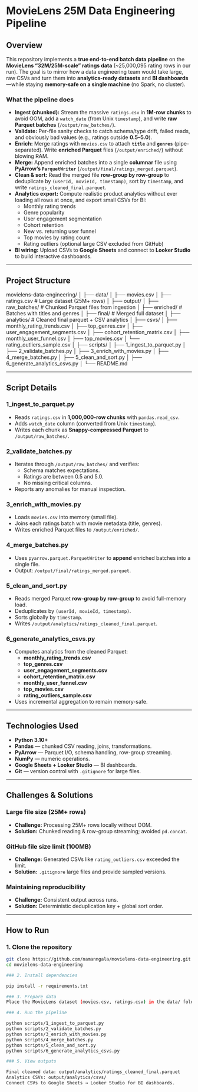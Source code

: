 # MovieLens 25M Data Engineering Pipeline

## Overview

This repository implements a **true end-to-end batch data pipeline** on the **MovieLens “32M/25M-scale” ratings data** (~25,000,095 rating rows in our run). The goal is to mirror how a data engineering team would take large, raw CSVs and turn them into **analytics-ready datasets** and **BI dashboards**—while staying **memory-safe on a single machine** (no Spark, no cluster).

### What the pipeline does

- **Ingest (chunked):** Stream the massive `ratings.csv` in **1M-row chunks** to avoid OOM, add a `watch_date` (from Unix `timestamp`), and write **raw Parquet batches** (`/output/raw_batches/`).
- **Validate:** Per-file sanity checks to catch schema/type drift, failed reads, and obviously bad values (e.g., ratings outside **0.5–5.0**).
- **Enrich:** Merge ratings with `movies.csv` to attach **`title`** and **`genres`** (pipe-separated). Write **enriched Parquet** files (`/output/enriched/`) without blowing RAM.
- **Merge:** Append enriched batches into a single **columnar** file using **PyArrow’s `ParquetWriter`** (`/output/final/ratings_merged.parquet`).
- **Clean & sort:** Read the merged file **row-group by row-group** to deduplicate by `(userId, movieId, timestamp)`, sort by `timestamp`, and write `ratings_cleaned_final.parquet`.
- **Analytics export:** Compute realistic product analytics without ever loading all rows at once, and export small CSVs for BI:
  - Monthly rating trends
  - Genre popularity
  - User engagement segmentation
  - Cohort retention
  - New vs. returning user funnel
  - Top movies by rating count
  - Rating outliers (optional large CSV excluded from GitHub)
- **BI wiring:** Upload CSVs to **Google Sheets** and connect to **Looker Studio** to build interactive dashboards.

---

## Project Structure

movielens-data-engineering/
│
├── data/
│ ├── movies.csv
│ ├── ratings.csv # Large dataset (25M+ rows)
│
├── output/
│ ├── raw_batches/ # Chunked Parquet files from ingestion
│ ├── enriched/ # Batches with titles and genres
│ ├── final/ # Merged full dataset
│ ├── analytics/ # Cleaned final parquet + CSV analytics
│ ├── csvs/
│ ├── monthly_rating_trends.csv
│ ├── top_genres.csv
│ ├── user_engagement_segments.csv
│ ├── cohort_retention_matrix.csv
│ ├── monthly_user_funnel.csv
│ ├── top_movies.csv
│ └── rating_outliers_sample.csv
│
├── scripts/
│ ├── 1_ingest_to_parquet.py
│ ├── 2_validate_batches.py
│ ├── 3_enrich_with_movies.py
│ ├── 4_merge_batches.py
│ ├── 5_clean_and_sort.py
│ ├── 6_generate_analytics_csvs.py
│
└── README.md


---

## Script Details

### 1_ingest_to_parquet.py
- Reads `ratings.csv` in **1,000,000-row chunks** with `pandas.read_csv`.
- Adds `watch_date` column (converted from Unix `timestamp`).
- Writes each chunk as **Snappy-compressed Parquet** to `/output/raw_batches/`.

### 2_validate_batches.py
- Iterates through `/output/raw_batches/` and verifies:
  - Schema matches expectations.
  - Ratings are between 0.5 and 5.0.
  - No missing critical columns.
- Reports any anomalies for manual inspection.

### 3_enrich_with_movies.py
- Loads `movies.csv` into memory (small file).
- Joins each ratings batch with movie metadata (title, genres).
- Writes enriched Parquet files to `/output/enriched/`.

### 4_merge_batches.py
- Uses `pyarrow.parquet.ParquetWriter` to **append** enriched batches into a single file.
- Output: `/output/final/ratings_merged.parquet`.

### 5_clean_and_sort.py
- Reads merged Parquet **row-group by row-group** to avoid full-memory load.
- Deduplicates by `(userId, movieId, timestamp)`.
- Sorts globally by `timestamp`.
- Writes `/output/analytics/ratings_cleaned_final.parquet`.

### 6_generate_analytics_csvs.py
- Computes analytics from the cleaned Parquet:
  - **monthly_rating_trends.csv**
  - **top_genres.csv**
  - **user_engagement_segments.csv**
  - **cohort_retention_matrix.csv**
  - **monthly_user_funnel.csv**
  - **top_movies.csv**
  - **rating_outliers_sample.csv**
- Uses incremental aggregation to remain memory-safe.

---

## Technologies Used

- **Python 3.10+**
- **Pandas** — chunked CSV reading, joins, transformations.
- **PyArrow** — Parquet I/O, schema handling, row-group streaming.
- **NumPy** — numeric operations.
- **Google Sheets + Looker Studio** — BI dashboards.
- **Git** — version control with `.gitignore` for large files.

---

## Challenges & Solutions

### Large file size (25M+ rows)
- **Challenge:** Processing 25M+ rows locally without OOM.
- **Solution:** Chunked reading & row-group streaming; avoided `pd.concat`.

### GitHub file size limit (100MB)
- **Challenge:** Generated CSVs like `rating_outliers.csv` exceeded the limit.
- **Solution:** `.gitignore` large files and provide sampled versions.

### Maintaining reproducibility
- **Challenge:** Consistent output across runs.
- **Solution:** Deterministic deduplication key + global sort order.

---

## How to Run

### 1. Clone the repository
```bash
git clone https://github.com/namanngala/movielens-data-engineering.git
cd movielens-data-engineering

### 2. Install dependencies

pip install -r requirements.txt

### 3. Prepare data
Place the MovieLens dataset (movies.csv, ratings.csv) in the data/ folder.

### 4. Run the pipeline

python scripts/1_ingest_to_parquet.py
python scripts/2_validate_batches.py
python scripts/3_enrich_with_movies.py
python scripts/4_merge_batches.py
python scripts/5_clean_and_sort.py
python scripts/6_generate_analytics_csvs.py

### 5. View outputs

Final cleaned data: output/analytics/ratings_cleaned_final.parquet
Analytics CSVs: output/analytics/csvs/
Connect CSVs to Google Sheets → Looker Studio for BI dashboards.




